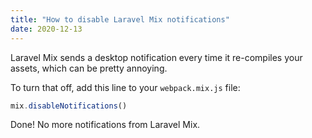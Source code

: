 ```yaml
---
title: "How to disable Laravel Mix notifications"
date: 2020-12-13
---
```

Laravel Mix sends a desktop notification every time it re-compiles your assets, which can be pretty annoying.

To turn that off, add this line to your `webpack.mix.js` file:

```javascript
mix.disableNotifications()
```

Done! No more notifications from Laravel Mix.
